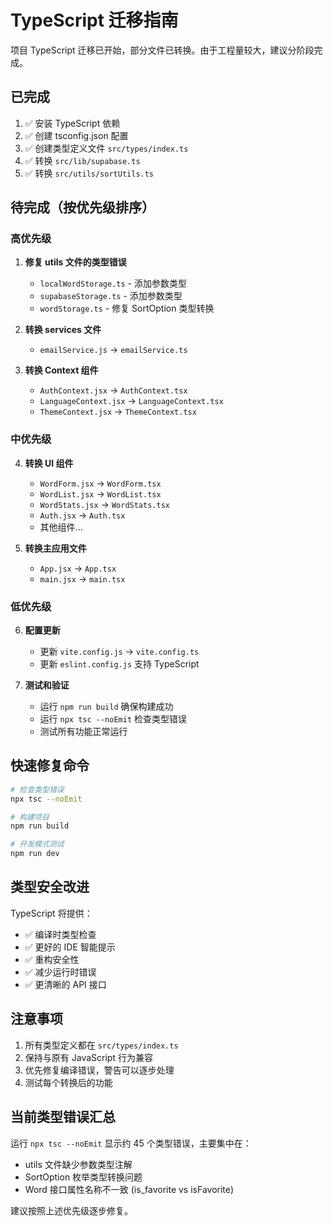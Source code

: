 # TypeScript 迁移指南

项目 TypeScript 迁移已开始，部分文件已转换。由于工程量较大，建议分阶段完成。

## 已完成

1. ✅ 安装 TypeScript 依赖
2. ✅ 创建 tsconfig.json 配置
3. ✅ 创建类型定义文件 `src/types/index.ts`
4. ✅ 转换 `src/lib/supabase.ts`
5. ✅ 转换 `src/utils/sortUtils.ts`

## 待完成（按优先级排序）

### 高优先级

1. **修复 utils 文件的类型错误**
   - `localWordStorage.ts` - 添加参数类型
   - `supabaseStorage.ts` - 添加参数类型
   - `wordStorage.ts` - 修复 SortOption 类型转换

2. **转换 services 文件**
   - `emailService.js` → `emailService.ts`

3. **转换 Context 组件**
   - `AuthContext.jsx` → `AuthContext.tsx`
   - `LanguageContext.jsx` → `LanguageContext.tsx`
   - `ThemeContext.jsx` → `ThemeContext.tsx`

### 中优先级

4. **转换 UI 组件**
   - `WordForm.jsx` → `WordForm.tsx`
   - `WordList.jsx` → `WordList.tsx`
   - `WordStats.jsx` → `WordStats.tsx`
   - `Auth.jsx` → `Auth.tsx`
   - 其他组件...

5. **转换主应用文件**
   - `App.jsx` → `App.tsx`
   - `main.jsx` → `main.tsx`

### 低优先级

6. **配置更新**
   - 更新 `vite.config.js` → `vite.config.ts`
   - 更新 `eslint.config.js` 支持 TypeScript

7. **测试和验证**
   - 运行 `npm run build` 确保构建成功
   - 运行 `npx tsc --noEmit` 检查类型错误
   - 测试所有功能正常运行

## 快速修复命令

```bash
# 检查类型错误
npx tsc --noEmit

# 构建项目
npm run build

# 开发模式测试
npm run dev
```

## 类型安全改进

TypeScript 将提供：
- ✅ 编译时类型检查
- ✅ 更好的 IDE 智能提示
- ✅ 重构安全性
- ✅ 减少运行时错误
- ✅ 更清晰的 API 接口

## 注意事项

1. 所有类型定义都在 `src/types/index.ts`
2. 保持与原有 JavaScript 行为兼容
3. 优先修复编译错误，警告可以逐步处理
4. 测试每个转换后的功能

## 当前类型错误汇总

运行 `npx tsc --noEmit` 显示约 45 个类型错误，主要集中在：
- utils 文件缺少参数类型注解
- SortOption 枚举类型转换问题
- Word 接口属性名称不一致 (is_favorite vs isFavorite)

建议按照上述优先级逐步修复。
